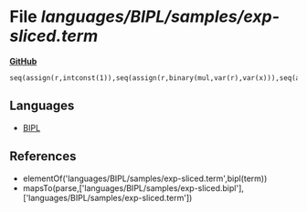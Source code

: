 # File _languages/BIPL/samples/exp-sliced.term_
**[GitHub](https://github.com/softlang/yas/blob/master/languages/BIPL/samples/exp-sliced.term)**
```
seq(assign(r,intconst(1)),seq(assign(r,binary(mul,var(r),var(x))),seq(assign(r,binary(mul,var(r),var(x))),assign(r,binary(mul,var(r),var(x)))))).
```

## Languages
* [BIPL](../languages/BIPL.md)

## References
* elementOf('languages/BIPL/samples/exp-sliced.term',bipl(term))
* mapsTo(parse,['languages/BIPL/samples/exp-sliced.bipl'],['languages/BIPL/samples/exp-sliced.term'])
